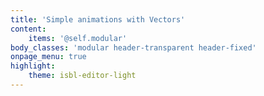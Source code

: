 ```yaml
---
title: 'Simple animations with Vectors'
content:
    items: '@self.modular'
body_classes: 'modular header-transparent header-fixed'
onpage_menu: true
highlight:
    theme: isbl-editor-light
---
```


